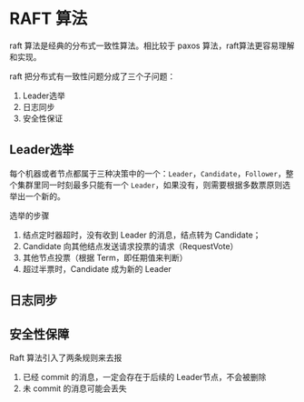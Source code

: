 # RAFT 算法

raft 算法是经典的分布式一致性算法。相比较于 paxos 算法，raft算法更容易理解和实现。


raft 把分布式有一致性问题分成了三个子问题：
1. Leader选举
2. 日志同步
3. 安全性保证


## Leader选举

每个机器或者节点都属于三种决策中的一个：`Leader`，`Candidate`，`Follower`，整个集群里同一时刻最多只能有一个 `Leader`，如果没有，则需要根据多数票原则选举出一个新的。

选举的步骤
1. 结点定时器超时，没有收到 Leader 的消息，结点转为 Candidate；
2. Candidate 向其他结点发送请求投票的请求（RequestVote）
3. 其他节点投票（根据 Term，即任期值来判断）
4. 超过半票时，Candidate 成为新的 Leader


## 日志同步

## 安全性保障

Raft 算法引入了两条规则来去报
1. 已经 commit 的消息，一定会存在于后续的 Leader节点，不会被删除
2. 未 commit 的消息可能会丢失


